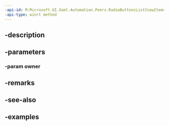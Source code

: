 ```yaml
---
-api-id: M:Microsoft.UI.Xaml.Automation.Peers.RadioButtonsListViewItemAutomationPeer.#ctor(Microsoft.UI.Xaml.Controls.Primitives.RadioButtonsListViewItem)
-api-type: winrt method
---
```


## -description

## -parameters

### -param owner

## -remarks

## -see-also

## -examples

